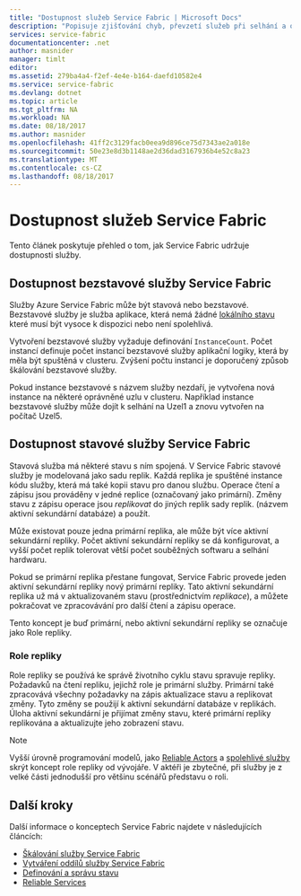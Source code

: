 ```yaml
---
title: "Dostupnost služeb Service Fabric | Microsoft Docs"
description: "Popisuje zjišťování chyb, převzetí služeb při selhání a obnovení pro služby"
services: service-fabric
documentationcenter: .net
author: masnider
manager: timlt
editor: 
ms.assetid: 279ba4a4-f2ef-4e4e-b164-daefd10582e4
ms.service: service-fabric
ms.devlang: dotnet
ms.topic: article
ms.tgt_pltfrm: NA
ms.workload: NA
ms.date: 08/18/2017
ms.author: masnider
ms.openlocfilehash: 41ff2c3129facb0eea9d896ce75d7343ae2a018e
ms.sourcegitcommit: 50e23e8d3b1148ae2d36dad3167936b4e52c8a23
ms.translationtype: MT
ms.contentlocale: cs-CZ
ms.lasthandoff: 08/18/2017
---
```

# <a name="availability-of-service-fabric-services"></a>Dostupnost služeb Service Fabric
Tento článek poskytuje přehled o tom, jak Service Fabric udržuje dostupnosti služby.

## <a name="availability-of-service-fabric-stateless-services"></a>Dostupnost bezstavové služby Service Fabric
Služby Azure Service Fabric může být stavová nebo bezstavové. Bezstavové služby je služba aplikace, která nemá žádné [lokálního stavu](service-fabric-concepts-state.md) které musí být vysoce k dispozici nebo není spolehlivá.

Vytvoření bezstavové služby vyžaduje definování `InstanceCount`. Počet instancí definuje počet instancí bezstavové služby aplikační logiky, která by měla být spuštěná v clusteru. Zvýšení počtu instancí je doporučený způsob škálování bezstavové služby.

Pokud instance bezstavové s názvem služby nezdaří, je vytvořena nová instance na některé oprávněné uzlu v clusteru. Například instance bezstavové služby může dojít k selhání na Uzel1 a znovu vytvořen na počítač Uzel5.

## <a name="availability-of-service-fabric-stateful-services"></a>Dostupnost stavové služby Service Fabric
Stavová služba má některé stavu s ním spojená. V Service Fabric stavové služby je modelovaná jako sadu replik. Každá replika je spuštěné instance kódu služby, která má také kopii stavu pro danou službu. Operace čtení a zápisu jsou prováděny v jedné replice (označovaný jako primární). Změny stavu z zápisu operace jsou *replikovat* do jiných replik sady replik. (názvem aktivní sekundární databáze) a použít. 

Může existovat pouze jedna primární replika, ale může být více aktivní sekundární repliky. Počet aktivní sekundární repliky se dá konfigurovat, a vyšší počet replik tolerovat větší počet souběžných softwaru a selhání hardwaru.

Pokud se primární replika přestane fungovat, Service Fabric provede jeden aktivní sekundární repliky nový primární repliky. Tato aktivní sekundární replika už má v aktualizovaném stavu (prostřednictvím *replikace*), a můžete pokračovat ve zpracovávání pro další čtení a zápisu operace.

Tento koncept je buď primární, nebo aktivní sekundární repliky se označuje jako Role repliky.

### <a name="replica-roles"></a>Role repliky
Role repliky se používá ke správě životního cyklu stavu spravuje repliky. Požadavků na čtení repliku, jejichž role je primární služby. Primární také zpracovává všechny požadavky na zápis aktualizace stavu a replikovat změny. Tyto změny se použijí k aktivní sekundární databáze v replikách. Úloha aktivní sekundární je přijímat změny stavu, které primární repliky replikována a aktualizujte jeho zobrazení stavu.

> [!NOTE]
> Vyšší úrovně programování modelů, jako [Reliable Actors](service-fabric-reliable-actors-introduction.md) a [spolehlivé služby](service-fabric-reliable-services-introduction.md) skrýt koncept role repliky od vývojáře. V aktéři je zbytečné, při služby je z velké části jednodušší pro většinu scénářů představu o roli.
>

## <a name="next-steps"></a>Další kroky
Další informace o konceptech Service Fabric najdete v následujících článcích:

- [Škálování služby Service Fabric](service-fabric-concepts-scalability.md)
- [Vytváření oddílů služby Service Fabric](service-fabric-concepts-partitioning.md)
- [Definování a správu stavu](service-fabric-concepts-state.md)
- [Reliable Services](service-fabric-reliable-services-introduction.md)
